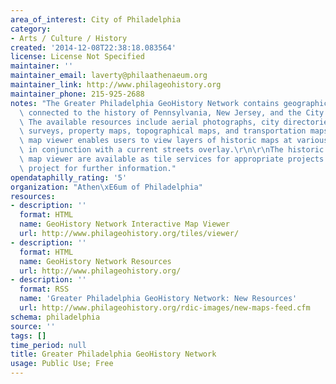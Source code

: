 ```yaml
---
area_of_interest: City of Philadelphia
category:
- Arts / Culture / History
created: '2014-12-08T22:38:18.083564'
license: License Not Specified
maintainer: ''
maintainer_email: laverty@philaathenaeum.org
maintainer_link: http://www.philageohistory.org
maintainer_phone: 215-925-2688
notes: "The Greater Philadelphia GeoHistory Network contains geographic materials\
  \ connected to the history of Pennsylvania, New Jersey, and the City of Philadelphia.\
  \ The available resources include aerial photographs, city directories, atlases,\
  \ surveys, property maps, topographical maps, and transportation maps. An interactive\
  \ map viewer enables users to view layers of historic maps at various transparencies\
  \ in conjunction with a current streets overlay.\r\n\r\nThe historic maps in the\
  \ map viewer are available as tile services for appropriate projects - contact the\
  \ project for further information."
opendataphilly_rating: '5'
organization: "Athen\xE6um of Philadelphia"
resources:
- description: ''
  format: HTML
  name: GeoHistory Network Interactive Map Viewer
  url: http://www.philageohistory.org/tiles/viewer/
- description: ''
  format: HTML
  name: GeoHistory Network Resources
  url: http://www.philageohistory.org/
- description: ''
  format: RSS
  name: 'Greater Philadelphia GeoHistory Network: New Resources'
  url: http://www.philageohistory.org/rdic-images/new-maps-feed.cfm
schema: philadelphia
source: ''
tags: []
time_period: null
title: Greater Philadelphia GeoHistory Network
usage: Public Use; Free
---
```

